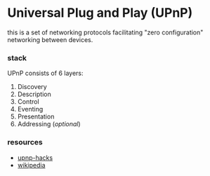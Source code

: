 # Universal Plug and Play (UPnP)
this is a set of networking protocols facilitating "zero configuration" networking between devices.

### stack
UPnP consists of 6 layers:
1. Discovery
2. Description
3. Control
4. Eventing
5. Presentation
6. Addressing (_optional_)

### resources
* [upnp-hacks](http://www.upnp-hacks.org/upnp.html)
* [wikipedia](https://en.wikipedia.org/wiki/Universal_Plug_and_Play#Protocol)
